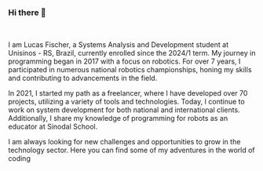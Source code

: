 ### Hi there 👋

</br>

I am Lucas Fischer, a Systems Analysis and Development student at Unisinos - RS, Brazil, currently enrolled since the 2024/1 term. My journey in programming began in 2017 with a focus on robotics. For over 7 years, I participated in numerous national robotics championships, honing my skills and contributing to advancements in the field.</br>

In 2021, I started my path as a freelancer, where I have developed over 70 projects, utilizing a variety of tools and technologies. Today, I continue to work on system development for both national and international clients. Additionally, I share my knowledge of programming for robots as an educator at Sinodal School.</br>

I am always looking for new challenges and opportunities to grow in the technology sector. Here you can find some of my adventures in the world of coding

</br>
